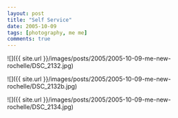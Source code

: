```yaml
---
layout: post
title: "Self Service"
date: 2005-10-09
tags: [photography, me me]
comments: true
---
```

![]({{ site.url }}/images/posts/2005/2005-10-09-me-new-rochelle/DSC_2132.jpg)

![]({{ site.url }}/images/posts/2005/2005-10-09-me-new-rochelle/DSC_2132b.jpg)

![]({{ site.url }}/images/posts/2005/2005-10-09-me-new-rochelle/DSC_2134.jpg)

